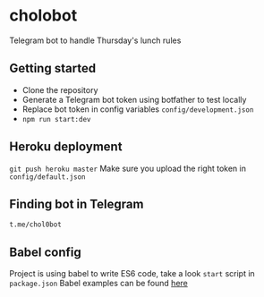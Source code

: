 # cholobot
Telegram bot to handle Thursday's lunch rules

## Getting started
- Clone the repository
- Generate a Telegram bot token using botfather to test locally
- Replace bot token in config variables `config/development.json`
- `npm run start:dev`

## Heroku deployment
`git push heroku master`
Make sure you upload the right token in `config/default.json`

## Finding bot in Telegram
`t.me/chol0bot`

## Babel config
Project is using babel to write ES6 code, take a look `start` script in `package.json`
Babel examples can be found [here](https://github.com/babel/example-node-server)
